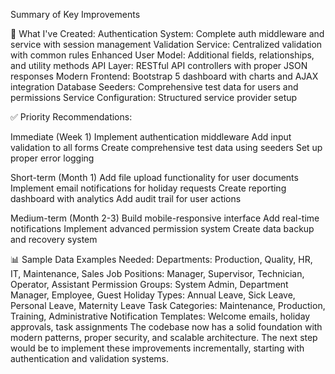 Summary of Key Improvements

🚀 What I've Created:
Authentication System: Complete auth middleware and service with session management
Validation Service: Centralized validation with common rules
Enhanced User Model: Additional fields, relationships, and utility methods
API Layer: RESTful API controllers with proper JSON responses
Modern Frontend: Bootstrap 5 dashboard with charts and AJAX integration
Database Seeders: Comprehensive test data for users and permissions
Service Configuration: Structured service provider setup

✅ Priority Recommendations:

Immediate (Week 1)
Implement authentication middleware
Add input validation to all forms
Create comprehensive test data using seeders
Set up proper error logging

Short-term (Month 1)
Add file upload functionality for user documents
Implement email notifications for holiday requests
Create reporting dashboard with analytics
Add audit trail for user actions

Medium-term (Month 2-3)
Build mobile-responsive interface
Add real-time notifications
Implement advanced permission system
Create data backup and recovery system

📊 Sample Data Examples Needed:
Departments: Production, Quality, HR, IT, Maintenance, Sales
Job Positions: Manager, Supervisor, Technician, Operator, Assistant
Permission Groups: System Admin, Department Manager, Employee, Guest
Holiday Types: Annual Leave, Sick Leave, Personal Leave, Maternity Leave
Task Categories: Maintenance, Production, Training, Administrative
Notification Templates: Welcome emails, holiday approvals, task assignments
The codebase now has a solid foundation with modern patterns, proper security, and scalable architecture. The next step would be to implement these improvements incrementally, starting with authentication and validation systems.